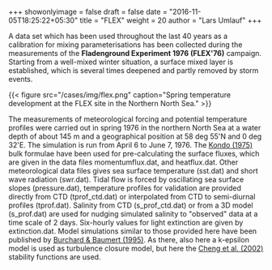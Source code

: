 +++
showonlyimage = false
draft = false
date = "2016-11-05T18:25:22+05:30"
title = "FLEX"
weight = 20
author = "Lars Umlauf"
+++


A data set which has been used throughout the last 40 years as a calibration 
for mixing parameterisations has been collected during the measurements of the 
**Fladenground Experiment 1976 (FLEX'76)** campaign. Starting from a well-mixed 
winter situation, a surface mixed layer is established, which is several times 
deepened and partly removed by storm events. 

{{< figure src="/cases/img/flex.png" caption="Spring temperature development at the FLEX site in the Northern North Sea." >}}

<!--
[caption id="attachment_443" align="aligncenter" width="640"]![Spring temperature development at the FLEX site in the Northern North Sea](/portfolio/img/flex.png) 
-->

The measurements of meteorological forcing and potential temperature 
profiles were carried out in spring 1976 in the northern North Sea at a water 
depth of about 145 m and a geographical position at 58 deg 55'N and 0 deg 32'E. 
The simulation is run from April 6 to June 7, 1976. The 
[Kondo (1975)](http://link.springer.com/article/10.1007/BF00232256) 
bulk formulae have 
been used for pre-calculating the surface fluxes, which are given in the data 
files momentumflux.dat, and heatflux.dat. Other meteorological data files gives 
sea surface temperature (sst.dat) and short wave radiation (swr.dat). Tidal 
flow is forced by oscillating sea surface slopes (pressure.dat), temperature 
profiles for validation are provided directly from CTD (tprof_ctd.dat) or 
interpolated from CTD to semi-diurnal profiles (tprof.dat). Salinity from CTD 
(s_prof_ctd.dat) or from a 3D model (s_prof.dat) are used for nudging simulated 
salinity to "observed" data at a time scale of 2 days. Six-hourly values for 
light extinction are given by extinction.dat. Model simulations similar to 
those provided here have been published by 
[Burchard & Baumert (1995)](http://dx.doi.org/10.1029/94JC03229). 
As there, also here a k-epsilon 
model is used as turbulence closure model, but here the 
[Cheng et al. (2002) ](http://journals.ametsoc.org/doi/abs/10.1175/1520-0469\(2002\)059%3C1550%3AAIMFTT%3E2.0.CO%3B2)
stability functions are used.

